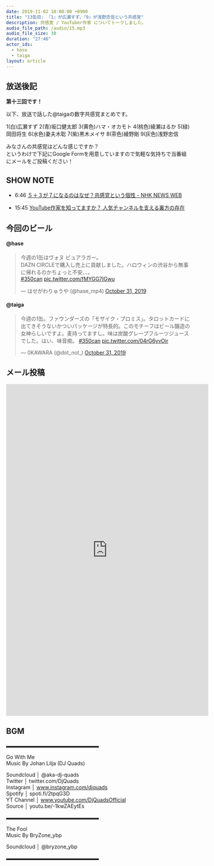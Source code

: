 ```yaml
---
date: 2019-11-02 10:00:00 +0900
title: "13缶目: 『1』が広瀬すず、『9』が浅野忠信という共感覚"
description: 共感覚 / YouTuber作家 についてトークしました。
audio_file_path: /audio/15.mp3
audio_file_size: 30
duration: "27:46"
actor_ids:
  - hase
  - taiga
layout: article
---
```


## 放送後記

__第十三回です！__

以下、放送で話した@taigaの数字共感覚まとめです。

1(白)広瀬すず
2(青)坂口健太郎
3(黄色)ハマ・オカモト
4(桃色)綾瀬はるか
5(緑)岡田将生
6(水色)妻夫木聡
7(紫)黒木メイサ
8(茶色)綾野剛
9(灰色)浅野忠信

みなさんの共感覚はどんな感じですか？<br>
というわけで下記にGoogle Formを用意していますので気軽な気持ちで当番組にメールをご投稿ください！

## SHOW NOTE

- 6:46 [５＋３が７になるのはなぜ？共感覚という個性 - NHK NEWS WEB](https://www3.nhk.or.jp/news/html/20191030/k10012157301000.html)

- 15:45 [YouTube作家を知ってますか？ 人気チャンネルを支える裏方の存在](https://www.buzzfeed.com/jp/natsukoabe/kosukuma)

## 今回のビール

#### @hase
<blockquote class="twitter-tweet"><p lang="ja" dir="ltr">今週の1缶はヴォヌ ピュアラガー。<br>DAZN CIRCLEで購入し売上に貢献しました。ハロウィンの渋谷から無事に帰れるのかちょっと不安、、。<br> <a href="https://twitter.com/hashtag/350can?src=hash&amp;ref_src=twsrc%5Etfw">#350can</a> <a href="https://t.co/fMYGG7IGwu">pic.twitter.com/fMYGG7IGwu</a></p>&mdash; はせがわりゅうや (@hase_mp4) <a href="https://twitter.com/hase_mp4/status/1189897047530299393?ref_src=twsrc%5Etfw">October 31, 2019</a></blockquote> <script async src="https://platform.twitter.com/widgets.js" charset="utf-8"></script>

#### @taiga
<blockquote class="twitter-tweet"><p lang="ja" dir="ltr">今週の1缶。ファウンダーズの「モザイク・プロミス」。タロットカードに出てきそうないかついパッケージが特長的。このモチーフはビール醸造の女神らしいですよ。麦持ってますし。味は炭酸グレープフルーツジュースでした。はい、味音痴。 <a href="https://twitter.com/hashtag/350can?src=hash&amp;ref_src=twsrc%5Etfw">#350can</a> <a href="https://t.co/04rG6yvOir">pic.twitter.com/04rG6yvOir</a></p>&mdash; 0KAWARA (@dot_not_) <a href="https://twitter.com/dot_not_/status/1189898992861081600?ref_src=twsrc%5Etfw">October 31, 2019</a></blockquote> <script async src="https://platform.twitter.com/widgets.js" charset="utf-8"></script>

## メール投稿

<iframe src="https://docs.google.com/forms/d/e/1FAIpQLSfTZ99ZtY5BJtHk38i7c_p3AdF-uIGnOOsc6W05wV6L0MTAQg/viewform?embedded=true" width="550" height="900" frameborder="0" marginheight="0" marginwidth="0">読み込んでいます…</iframe>

## BGM
▬▬▬▬▬▬▬▬▬▬▬▬▬▬▬▬▬▬  

Go With Me  
Music By Johan Lilja (DJ Quads)  

Soundcloud │ @aka-dj-quads  
Twitter │ twitter.com/DjQuads  
Instagram │ www.instagram.com/djquads  
Spotify │ spoti.fi/2tpqG3D  
YT Channel │ www.youtube.com/DjQuadsOfficial  
Source │ youtu.be/-1kwZAEytEs  

▬▬▬▬▬▬▬▬▬▬▬▬▬▬▬▬▬▬  

The Fool  
Music By BryZone_ybp  

Soundcloud │ @bryzone_ybp  

▬▬▬▬▬▬▬▬▬▬▬▬▬▬▬▬▬▬  
